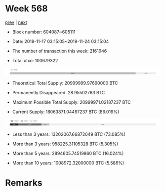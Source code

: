 # Week 568

[prev](week0567.md) | [next](week0569.md)

- Block number: 604087~605111

- Date: 2019-11-17 03:15:05~2019-11-24 03:15:04

- The number of transaction this week: 2161946

- Total utxo: 100679322

![](../images/mined_week0568.png)

- Theoretical Total Supply: 20999999.97690000 BTC

- Permanently Disappeared: 28.95502763 BTC

- Maximum Possible Total Supply: 20999971.02187237 BTC

- Current Supply: 18063871.04497237 BTC (86.019%)

![](../images/year_week0568.png)


- Less than 3 years: 13202067.66872049 BTC (73.085%)

- More than 3 years: 958225.31105328 BTC (5.305%)

- More than 5 years: 2894605.74519860 BTC (16.024%)

- More than 10 years: 1008972.32000000 BTC (5.586%)

# Remarks

